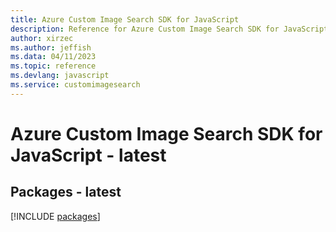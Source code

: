 ```yaml
---
title: Azure Custom Image Search SDK for JavaScript
description: Reference for Azure Custom Image Search SDK for JavaScript
author: xirzec
ms.author: jeffish
ms.data: 04/11/2023
ms.topic: reference
ms.devlang: javascript
ms.service: customimagesearch
---
```

# Azure Custom Image Search SDK for JavaScript - latest
## Packages - latest
[!INCLUDE [packages](custom-image-search-index.md)]